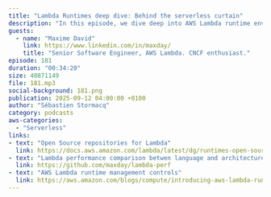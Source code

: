 ```yaml
---
title: "Lambda Runtimes deep dive: Behind the serverless curtain"
description: "In this episode, we dive deep into AWS Lambda runtime environments with Maxime David, Software Development Engineer in the Lambda runtime team. Discover how AWS manages and updates the foundation of serverless computing, ensuring millions of functions continue to run smoothly while being patched and updated behind the scenes. Learn about the complex deployment processes, security considerations, and the team's commitment to maintaining backwards compatibility. Maxime explains how Lambda runtimes are structured, from the operating system to language support and AWS SDK integration. We also discuss custom runtimes, the role of Firecracker in providing isolation, and the team's efforts toward open-sourcing their work"
guests:
  - name: "Maxime David"
    link: https://www.linkedin.com/in/maxday/
    title: "Senior Software Engineer, AWS Lambda. CNCF enthusiast."
episode: 181
duration: "00:34:20" 
size: 40871149
file: 181.mp3
social-background: 181.png
publication: 2025-09-12 04:00:00 +0100
author: "Sébastien Stormacq"
category: podcasts
aws-categories:
  - "Serverless"
links:
- text: "Open Source repositories for Lambda"
  link: https://docs.aws.amazon.com/lambda/latest/dg/runtimes-open-source.html
- text: "Lambda performance comparison betwen language and architecture"
  link: https://github.com/maxday/lambda-perf
- text: "AWS Lambda runtime management controls"
  link: https://aws.amazon.com/blogs/compute/introducing-aws-lambda-runtime-management-controls/
---
```

